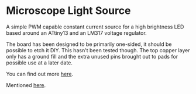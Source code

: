 Microscope Light Source
=======================

A simple PWM capable constant current source for a high brightness LED
based around an ATtiny13 and an LM317 voltage regulator. 

The board has been designed to be primarily one-sided, it should be
possible to etch it DIY. This hasn't been tested though. The top copper
layer only has a ground fill and the extra unused pins brought out to
pads for possible use at a later date. 

You can find out more [here](http://bit.ly/1d51tgB).

Mentioned [here](http://bit.ly/17b90Ci).
